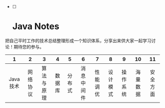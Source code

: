 * [ ] # Java Notes

把自己平时工作的技术总结整理形成一个知识体系，分享出来供大家一起学习讨论！期待您的参与。

| 1 | 2 | 3 | 4 | 5 | 6 | 7 | 8 | 9 | 10 | 11 |
| :---: | :---: | :---: | :---: | :---: | :---: | :---: | :---: | :---: | :---: | :---: |
| Java技术 | 网络协议 | 算法与原理 | 数据库 | 分布式 | 消息中间件 | 性能调优 | 设计模式 | 操作系统 | 海量数据 | 安全方面 |



